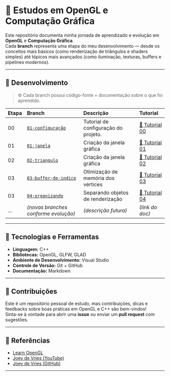 ﻿# 🧠 Estudos em OpenGL e Computação Gráfica

Este repositório documenta minha jornada de aprendizado e evolução em **OpenGL** e **Computação Gráfica**.  
Cada **branch** representa uma etapa do meu desenvolvimento — desde os conceitos mais básicos (como renderização de triângulos e shaders simples) até tópicos mais avançados (como iluminação, texturas, buffers e pipelines modernos).

---

## 🌿 Desenvolvimento

> ⚙️ Cada branch possui código-fonte + documentação sobre o que foi aprendido.

| Etapa | Branch | Descrição | Tutorial |
|:------|:--------|:-----------|:----------|
| 00 | [`01-configuração`](#) | Tutorial de configuração do projeto. | [📄 Tutorial 00](./docs/00-configuração.md) |
| 01 | [`01-janela`](https://github.com/r7melo/estudos-opengl/tree/01-janela) | Criação da janela gráfica | [📄 Tutorial 01](./docs/01-janela.md) |
| 02 | [`02-triangulo`](https://github.com/r7melo/estudos-opengl/tree/02-triangulo) | Criação da janela gráfica | [📄 Tutorial 02](./docs/02-triangulo.md) |
| 03 | [`03-buffer-de-indice`](https://github.com/r7melo/estudos-opengl/tree/03-buffer-de-indice) | Otimização de memória dos vértices | [📄 Tutorial 03](./docs/03-buffer-de-indice.md) |
| 03 | [`04-organizando`](https://github.com/r7melo/estudos-opengl/tree/04-organizando) | Separando objetos de renderização | [📄 Tutorial 04](./docs/04-organizando.md) |
| ... | *(novas branches conforme evolução)* | *(descrição futura)* | *(link do doc)* |

---

## 🧩 Tecnologias e Ferramentas

- **Linguagem:** C++  
- **Bibliotecas:** OpenGL, GLFW, GLAD  
- **Ambiente de Desenvolvimento:** Visual Studio
- **Controle de Versão:** Git + GitHub  
- **Documentação:** Markdown


---

## 🤝 Contribuições

Este é um repositório pessoal de estudo, mas contribuições, dicas e feedbacks sobre boas práticas em OpenGL e C++ são bem-vindos!  
Sinta-se à vontade para abrir uma **issue** ou enviar um **pull request** com sugestões.

---

## 🔗 Referências

- [Learn OpenGL](https://learnopengl.com/)
- [Joey de Vries (YouTube)](https://www.youtube.com/playlist?list=PLPaoO-vpZnumdcb4tZc4x5Q-v7CkrQ6M-)
- [Joey de Vries (GitHub)](https://github.com/VictorGordan/opengl-tutorials)
---


